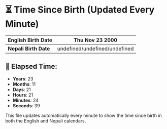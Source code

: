 # ⏳ Time Since Birth (Updated Every Minute)

| **English Birth Date** | Thu Nov 23 2000 |
|------------------------|-------------------------------------|
| **Nepali Birth Date**  | undefined/undefined/undefined                  |

## 📅 Elapsed Time:

- **Years**: 23
- **Months**: 11
- **Days**: 21
- **Hours**: 21
- **Minutes**: 24
- **Seconds**: 39

This file updates automatically every minute to show the time since birth in both the English and Nepali calendars.